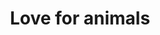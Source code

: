 ---
pid: MP114
title: Love for animals
location_transcription: Marconi Plaza
zipcode: 
outside_phl: 
neighborhood: 
age: '9'
age_range: 6-13
instagram: 
image_file_name: MP_114.jpg
proposal_transcription: Care for young animals and big!
topic: Animals
topic_summary: '0'
type: Other No Form,Image
keywords_other: 
credit: Ruth Hnem
image_labels: 
twitter: 
facebook: 
permalink: "/monuments/mp114/"
layout: item-page
---